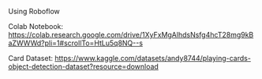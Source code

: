 Using Roboflow

Colab Notebook:
https://colab.research.google.com/drive/1XyFxMgAlhdsNsfg4hcT28mg9kBaZWWWd?pli=1#scrollTo=HtLu5q8NQ--s

Card Dataset:
https://www.kaggle.com/datasets/andy8744/playing-cards-object-detection-dataset?resource=download

